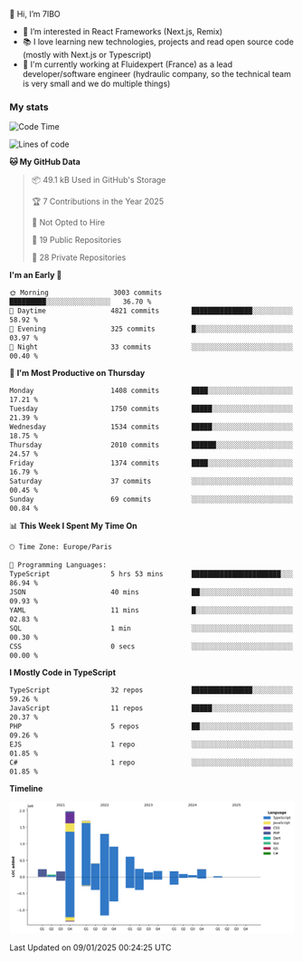 👋 Hi, I’m 7IBO

- 👀 I’m interested in React Frameworks (Next.js, Remix)
- 📚 I love learning new technologies, projects and read open source code (mostly with Next.js or Typescript)
- 💼 I'm currently working at Fluidexpert (France) as a lead developer/software engineer (hydraulic company, so the technical team is very small and we do multiple things)

### My stats
<!--START_SECTION:waka-->
![Code Time](http://img.shields.io/badge/Code%20Time-925%20hrs%2055%20mins-blue)

![Lines of code](https://img.shields.io/badge/From%20Hello%20World%20I%27ve%20Written-8.4%20million%20lines%20of%20code-blue)

**🐱 My GitHub Data** 

> 📦 49.1 kB Used in GitHub's Storage 
 > 
> 🏆 7 Contributions in the Year 2025
 > 
> 🚫 Not Opted to Hire
 > 
> 📜 19 Public Repositories 
 > 
> 🔑 28 Private Repositories 
 > 
**I'm an Early 🐤** 

```text
🌞 Morning                3003 commits        █████████░░░░░░░░░░░░░░░░   36.70 % 
🌆 Daytime                4821 commits        ███████████████░░░░░░░░░░   58.92 % 
🌃 Evening                325 commits         █░░░░░░░░░░░░░░░░░░░░░░░░   03.97 % 
🌙 Night                  33 commits          ░░░░░░░░░░░░░░░░░░░░░░░░░   00.40 % 
```
📅 **I'm Most Productive on Thursday** 

```text
Monday                   1408 commits        ████░░░░░░░░░░░░░░░░░░░░░   17.21 % 
Tuesday                  1750 commits        █████░░░░░░░░░░░░░░░░░░░░   21.39 % 
Wednesday                1534 commits        █████░░░░░░░░░░░░░░░░░░░░   18.75 % 
Thursday                 2010 commits        ██████░░░░░░░░░░░░░░░░░░░   24.57 % 
Friday                   1374 commits        ████░░░░░░░░░░░░░░░░░░░░░   16.79 % 
Saturday                 37 commits          ░░░░░░░░░░░░░░░░░░░░░░░░░   00.45 % 
Sunday                   69 commits          ░░░░░░░░░░░░░░░░░░░░░░░░░   00.84 % 
```


📊 **This Week I Spent My Time On** 

```text
🕑︎ Time Zone: Europe/Paris

💬 Programming Languages: 
TypeScript               5 hrs 53 mins       ██████████████████████░░░   86.94 % 
JSON                     40 mins             ██░░░░░░░░░░░░░░░░░░░░░░░   09.93 % 
YAML                     11 mins             █░░░░░░░░░░░░░░░░░░░░░░░░   02.83 % 
SQL                      1 min               ░░░░░░░░░░░░░░░░░░░░░░░░░   00.30 % 
CSS                      0 secs              ░░░░░░░░░░░░░░░░░░░░░░░░░   00.00 % 
```

**I Mostly Code in TypeScript** 

```text
TypeScript               32 repos            ███████████████░░░░░░░░░░   59.26 % 
JavaScript               11 repos            █████░░░░░░░░░░░░░░░░░░░░   20.37 % 
PHP                      5 repos             ██░░░░░░░░░░░░░░░░░░░░░░░   09.26 % 
EJS                      1 repo              ░░░░░░░░░░░░░░░░░░░░░░░░░   01.85 % 
C#                       1 repo              ░░░░░░░░░░░░░░░░░░░░░░░░░   01.85 % 
```



**Timeline**

![Lines of Code chart](https://raw.githubusercontent.com/7IBO/7IBO/main/assets/bar_graph.png)


 Last Updated on 09/01/2025 00:24:25 UTC
<!--END_SECTION:waka-->
